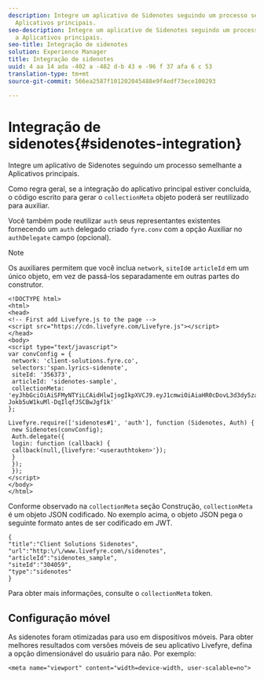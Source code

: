 ```yaml
---
description: Integre um aplicativo de Sidenotes seguindo um processo semelhante a
  Aplicativos principais.
seo-description: Integre um aplicativo de Sidenotes seguindo um processo semelhante
  a Aplicativos principais.
seo-title: Integração de sidenotes
solution: Experience Manager
title: Integração de sidenotes
uuid: 4 aa 14 ada -402 a -482 d-b 43 e -96 f 37 afa 6 c 53
translation-type: tm+mt
source-git-commit: 566ea2587f101202045488e9f4edf73ece100293

---
```



# Integração de sidenotes{#sidenotes-integration}

Integre um aplicativo de Sidenotes seguindo um processo semelhante a Aplicativos principais.

Como regra geral, se a integração do aplicativo principal estiver concluída, o código escrito para gerar o `collectionMeta` objeto poderá ser reutilizado para auxiliar.

Você também pode reutilizar `auth` seus representantes existentes fornecendo um `auth` delegado criado `fyre.conv` com a opção Auxiliar no `authDelegate` campo (opcional).

>[!NOTE]
>
>Os auxiliares permitem que você inclua `network`, `siteId`e `articleId` em um único objeto, em vez de passá-los separadamente em outras partes do construtor.

```
<!DOCTYPE html> 
<html> 
<head> 
<!-- First add Livefyre.js to the page --> 
<script src="https://cdn.livefyre.com/Livefyre.js"></script> 
</head> 
<body> 
<script type="text/javascript"> 
var convConfig = { 
 network: 'client-solutions.fyre.co', 
 selectors:'span.lyrics-sidenote', 
 siteId: '356373', 
 articleId: 'sidenotes-sample', 
 collectionMeta: 'eyJhbGciOiAiSFMyNTYiLCAidHlwIjogIkpXVCJ9.eyJ1cmwiOiAiaHR0cDovL3d3dy5zaWRlbm90ZXMtZGVtby5jb20vbHlyaWNzIiwgInNpdGVJZCI6ICIzMDQwNTkiLCAidHlwZSI6ICJzaWRlbm90ZXMiLCAiYXJ0aWNsZUlkIjogInNpZGVub3Rlc19zYW1wbGUiLCAidGl0bGUiOiAiQ2xpZW50IFNvbHV0aW9ucyBTaWRlbm90ZXMifQ.2gxnsM0TS8dfp-Jokb5uW1kuMl-DqIlqfJSCBwJgf1k' 
}; 
  
Livefyre.require(['sidenotes#1', 'auth'], function (Sidenotes, Auth) { 
 new Sidenotes(convConfig); 
 Auth.delegate({ 
 login: function (callback) { 
 callback(null,{livefyre:'<userauthtoken>'}); 
 } 
 }); 
 }); 
</script> 
</body> 
</html>
```

Conforme observado na `collectionMeta` seção Construção, `collectionMeta` é um objeto JSON codificado. No exemplo acima, o objeto JSON pega o seguinte formato antes de ser codificado em JWT.

```
{ 
"title":"Client Solutions Sidenotes", 
"url":"http:\/\/www.livefyre.com\/sidenotes", 
"articleId":"sidenotes_sample", 
"siteId":"304059", 
"type":"sidenotes" 
}
```

Para obter mais informações, consulte o `collectionMeta` token.

## Configuração móvel

As sidenotes foram otimizadas para uso em dispositivos móveis. Para obter melhores resultados com versões móveis de seu aplicativo Livefyre, defina a opção dimensionável do usuário para não. Por exemplo:

```
<meta name="viewport" content="width=device-width, user-scalable=no">
```
